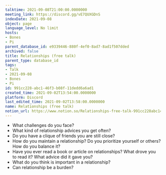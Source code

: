 ```yaml
---
talktime: 2021-09-08T21:00:00.0000000
meeting_link: https://discord.gg/vE7QUXGDnS
indexDate: 2021-09-08
object: page
language_level: No limit
hosts:
- Bones
- Pi
parent_database_id: e9339446-880f-4ef0-8ad7-8ad1f507dded
archived: false
title: Relationships (free talk)
parent_type: database_id
tags:
- Talk
- 2021-09-08
- Bones
- Pi
id: 991cc228-abc1-46f3-b08f-11dedd6a6ad1
created_time: 2021-09-02T13:54:00.0000000
platform: Discord
last_edited_time: 2021-09-02T13:58:00.0000000
name: Relationships (free talk)
notion_url: https://www.notion.so/Relationships-free-talk-991cc228abc146f3b08f11dedd6a6ad1
---
```



   - What challenges do you face?
   - What kind of relationship advices you get often?
   - Do you have a clique of friends you are still close?
   - How do you maintain a relationship? Do you prioritize yourself or others? How do you balance it?
   - Have you ever read a book or article on relationships? What drove you to read it? What advice did it gave you?
   - What do you think is important in a relationship?
   - Can relationship be a burden?










